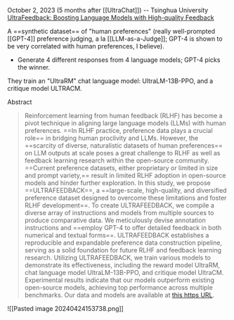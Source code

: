 October 2, 2023 (5 months after [[UltraChat]]) -- Tsinghua University
[UltraFeedback: Boosting Language Models with High-quality Feedback](https://arxiv.org/abs/2310.01377)

A ==synthetic dataset== of "human preferences" (really well-prompted [[GPT-4]] preference judging, a la [[LLM-as-a-Judge]]; GPT-4 is shown to be very correlated with human preferences, I believe).
- Generate 4 different responses from 4 language models; GPT-4 picks the winner.

They train an "UltraRM" chat language model: UltraLM-13B-PPO, and a critique model ULTRACM.

Abstract
> Reinforcement learning from human feedback (RLHF) has become a pivot technique in aligning large language models (LLMs) with human preferences. ==In RLHF practice, preference data plays a crucial role== in bridging human proclivity and LLMs. However, the ==scarcity of diverse, naturalistic datasets of human preferences== on LLM outputs at scale poses a great challenge to RLHF as well as feedback learning research within the open-source community. ==Current preference datasets, either proprietary or limited in size and prompt variety,== result in limited RLHF adoption in open-source models and hinder further exploration. In this study, we propose ==ULTRAFEEDBACK==, a ==large-scale, high-quality, and diversified preference dataset designed to overcome these limitations and foster RLHF development==. To create ULTRAFEEDBACK, we compile a diverse array of instructions and models from multiple sources to produce comparative data. We meticulously devise annotation instructions and ==employ GPT-4 to offer detailed feedback in both numerical and textual forms==. ULTRAFEEDBACK establishes a reproducible and expandable preference data construction pipeline, serving as a solid foundation for future RLHF and feedback learning research. Utilizing ULTRAFEEDBACK, we train various models to demonstrate its effectiveness, including the reward model UltraRM, chat language model UltraLM-13B-PPO, and critique model UltraCM. Experimental results indicate that our models outperform existing open-source models, achieving top performance across multiple benchmarks. Our data and models are available at [this https URL](https://github.com/thunlp/UltraFeedback).

![[Pasted image 20240424153738.png]]



